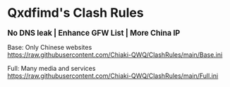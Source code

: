 # Qxdfimd's Clash Rules
<big>**No DNS leak | Enhance GFW List | More China IP**</big>

Base: Only Chinese websites  
<u>https://raw.githubusercontent.com/Chiaki-QWQ/ClashRules/main/Base.ini</u> 

Full: Many media and services  
<u>https://raw.githubusercontent.com/Chiaki-QWQ/ClashRules/main/Full.ini</u>  
